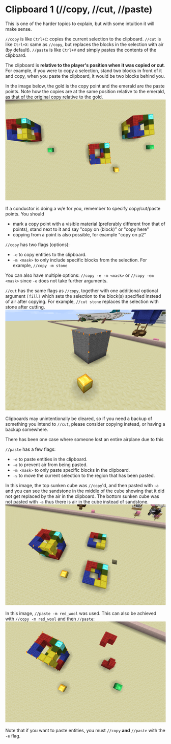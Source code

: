 # Clipboard 1 (//copy, //cut, //paste)

This is one of the harder topics to explain, but with some intuition it will make sense.

`//copy` is like `Ctrl+C`: copies the current selection to the clipboard. `//cut` is like `Ctrl+X`: same as `//copy`, but replaces the blocks in the selection with air (by default). `//paste` is like `Ctrl+V` and simply pastes the contents of the clipboard.

The clipboard is **relative to the player's position when it was copied or cut**. For example, if you were to copy a selection, stand two blocks in front of it and copy, when you paste the clipboard, it would be two blocks behind you.

In the image below, the gold is the copy point and the emerald are the paste points. Note how the copies are at the same position relative to the emerald, as that of the original copy relative to the gold.
![](../images/copy-paste.png)

<div class="warning">
If a conductor is doing a w/e for you, remember to specify copy/cut/paste points. You should

* mark a copy point with a visible material (preferably different fron that of points), stand next to it and say "copy on (block)" or "copy here"
* copying from a point is also possible, for example "copy on p2"
</div>

`//copy` has two flags (options):
* `-e` to copy entities to the clipboard.
* `-m <mask>` to only include specific blocks from the selection. For example, `//copy -m stone`

You can also have multiple options: `//copy -e -m <mask>` or `//copy -em <mask>` since `-e` does not take further arguments.

`//cut` has the same flags as `//copy`, together with one additional optional argument `[fill]` which sets the selection to the block(s) specified instead of air after copying. For example, `//cut stone` replaces the selection with stone after cutting.
![](../images/cut-stone.png)

<div class="warning">

Clipboards may unintentionally be cleared, so if you need a backup of something you intend to `//cut`, please consider copying instead, or having a backup somewhere.

There has been one case where someone lost an entire airplane due to this
</div>

`//paste` has a few flags:
* `-e` to paste entities in the clipboard.
* `-a` to prevent air from being pasted.
* `-m <mask>` to only paste specific blocks in the clipboard.
* `-s` to move the current selection to the region that has been pasted.

In this image, the top sunken cube was `//copy`'d, and then pasted with `-a` and you can see the sandstone in the middle of the cube showing that it did not get replaced by the air in the clipboard. The bottom sunken cube was not pasted with `-a` thus there is air in the cube instead of sandstone.
![](../images/copy-paste-a.png)

In this image, `//paste -m red_wool` was used. This can also be achieved with `//copy -m red_wool` and then `//paste`:
![](../images/copy-m-red-wool.png)

Note that if you want to paste entities, you must `//copy` **and** `//paste` with the `-e` flag.
